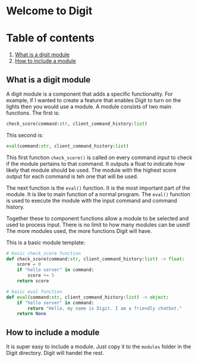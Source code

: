 # Welcome to Digit

# Table of contents
1. [What is a digit module](#what-is-a-digit-module)
2. [How to include a module](#how-to-include-a-module)

## What is a digit module
A digit module is a component that adds a specific functionality. For example, if I wanted to create a feature that enables Digit to turn on the lights then you would use a module.
A module consists of two main functions. 
The first is:
```py
check_score(command:str, client_command_history:list)
```
This second is:
```py
eval(command:str, client_command_history:list)
```
This first function `check_score()` is called on every command input to check if the module pertains to that command. It outputs a float to indicate how likely that module should be used. The module with the highest score output for each command is teh one that will be used.

The next function is the `eval()` function. It is the most important part of the module. It is like to main function of a normal program. The `eval()` function is used to execute the module with the input command and command history.

Together these to component functions allow a module to be selected and used to process input.
There is no limit to how many modules can be used! The more modules used, the more functions Digit will have.

This is a basic module template:
```py
# basic check_score function
def check_score(command:str, client_command_history:list) -> float:
    score = 0
    if "hello server" in command:
        score += 5
    return score

# basic eval function
def eval(command:str, client_command_history:list) -> object:
    if "hello server" in command:
        return "Hello, my name is Digit. I am a friendly chatbot."
    return None
```

## How to include a module
It is super easy to include a module. Just copy it to the `modules` folder in the Digit directory. Digit will handel the rest.

